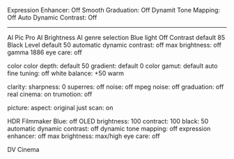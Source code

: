 Expression Enhancer: Off
Smooth Graduation: Off
Dynamit Tone Mapping: Off
Auto Dynamic Contrast: Off

---

AI Pic Pro
AI Brightness
AI genre selection
Blue light Off
Contrast default 85
Black Level default 50
automatic dynamic contrast: off
max brightness: off
gamma 1886
eye care: off

color
color depth: default 50
gradient: default 0
color gamut: default auto
fine tuning: off
white balance: +50 warm

clarity:
sharpness: 0
superres: off
noise: off
mpeg noise: off
graduation: off
real cinema: on
trumotion: off

picture:
aspect: original
just scan: on

HDR
Filmmaker
Blue: off
OLED brightness: 100
contract: 100
black: 50
automatic dynamic contrast: off
dynamic tone mapping: off
expression enhancer: off
max brightness: max/high
eye care: off

DV
Cinema
